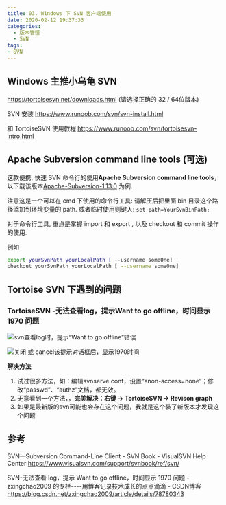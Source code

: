 ```yaml
---
title: 03. Windows 下 SVN 客户端使用
date: 2020-02-12 19:37:33
categories:
  - 版本管理
  - SVN
tags:
- SVN
---
```


## Windows 主推小乌龟 SVN

<https://tortoisesvn.net/downloads.html> (请选择正确的 32 / 64位版本)

SVN 安装
<https://www.runoob.com/svn/svn-install.html>

和 TortoiseSVN 使用教程
<https://www.runoob.com/svn/tortoisesvn-intro.html>

## Apache Subversion command line tools (可选)

这款便携, 快速 SVN 命令行的使用**Apache Subversion command line tools**，以下载该版本[Apache-Subversion-1.13.0](https://www.visualsvn.com/files/Apache-Subversion-1.13.0.zip) 为例.

注意这是一个可以在 cmd 下使用的命令行工具:
请解压后把里面 bin 目录这个路径添加到环境变量的 path.  或者临时使用则键入:
`set path=YourSvnBinPath;`

对于命令行工具, 重点是掌握 import 和 export , 以及 checkout 和 commit 操作的使用.

例如

```sh
export yourSvnPath yourLocalPath [ --username someOne]
checkout yourSvnPath yourLocalPath [ --username someOne]
```

## Tortoise SVN 下遇到的问题

### TortoiseSVN -无法查看log，提示Want to go offline，时间显示 1970 问题

![svn查看log时，提示“Want to go offline”错误](http://likai.test.upcdn.net/%E7%89%88%E6%9C%AC%E7%AE%A1%E7%90%86-SVN/Windows-%E4%B8%8B-SVN-%E5%AE%A2%E6%88%B7%E7%AB%AF%E4%BD%BF%E7%94%A8/1.png)

![关闭 或 cancel该提示对话框后，显示1970时间](http://likai.test.upcdn.net/%E7%89%88%E6%9C%AC%E7%AE%A1%E7%90%86-SVN/Windows-%E4%B8%8B-SVN-%E5%AE%A2%E6%88%B7%E7%AB%AF%E4%BD%BF%E7%94%A8/2.png)

**解决方法**

1. 试过很多方法，如：编辑svnserve.conf，设置“anon-access=none”；修改“passwd”、“authz”文档，都无效。
2. 无意看到一个方法，，**完美解决：右键 -> TortoiseSVN -> Revison graph**
3. 如果是最新版的svn可能也会存在这个问题，我就是这个装了新版本才发现这个问题

## 参考

SVN—Subversion Command-Line Client - SVN Book - VisualSVN Help Center
<https://www.visualsvn.com/support/svnbook/ref/svn/>

SVN-无法查看 log，提示 Want to go offline，时间显示 1970 问题 - zxingchao2009 的专栏----用博客记录技术成长的点点滴滴 - CSDN博客
<https://blog.csdn.net/zxingchao2009/article/details/78780343>
